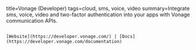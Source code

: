 title=Vonage (Developer)
tags=cloud, sms, voice, video
summary=Integrate sms, voice, video and two-factor authentication into your apps with Vonage communication APIs.
~~~~~~

[Website](https://developer.vonage.com/) | [Docs](https://developer.vonage.com/documentation)

